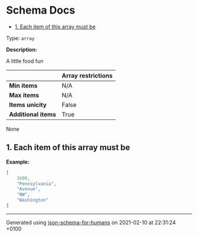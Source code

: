 # Schema Docs

- [1. Each item of this array must be](#autogenerated_heading_2)

Type: `array`

**Description:** <p>A little food fun</p>

|                       | Array restrictions |
| --------------------- | ------------------ |
| **Min items**         | N/A |
| **Max items**         | N/A |
| **Items unicity**     | False |
| **Additional items**  | True |

None
## <a name="autogenerated_heading_2"></a>1. Each item of this array must be

**Example:** 

```json
[
    1600,
    "Pennsylvania",
    "Avenue",
    "NW",
    "Washington"
]
```

----------------------------------------------------------------------------------------------------------------------------
Generated using [json-schema-for-humans](https://github.com/coveooss/json-schema-for-humans) on 2021-02-10 at 22:31:24 +0100